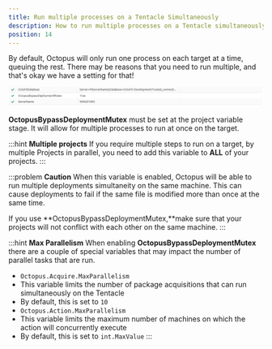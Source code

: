 ```yaml
---
title: Run multiple processes on a Tentacle Simultaneously
description: How to run multiple processes on a Tentacle simultaneously.
position: 14
---
```


By default, Octopus will only run one process on each target at a time, queuing the rest. There may be reasons that you need to run multiple, and that's okay we have a setting for that!

![](/docs/images/3048158/3278139.png)

**OctopusBypassDeploymentMutex** must be set at the project variable stage. It will allow for multiple processes to run at once on the target.

:::hint
**Multiple projects**
If you require multiple steps to run on a target, by multiple Projects in parallel, you need to add this variable to **ALL** of your projects.
:::

:::problem
**Caution**
When this variable is enabled, Octopus will be able to run multiple deployments simultaneity on the same machine. This can cause deployments to fail if the same file is modified more than once at the same time.

If you use **OctopusBypassDeploymentMutex,**make sure that your projects will not conflict with each other on the same machine.
:::

:::hint
**Max Parallelism**
When enabling **OctopusBypassDeploymentMutex** there are a couple of special variables that may impact the number of parallel tasks that are run.

- `Octopus.Acquire.MaxParallelism`
 - This variable limits the number of package acquisitions that can run simultaneously on the Tentacle
 - By default, this is set to `10`
- `Octopus.Action.MaxParallelism`
 - This variable limits the maximum number of machines on which the action will concurrently execute
 - By default, this is set to `int.MaxValue`
:::
